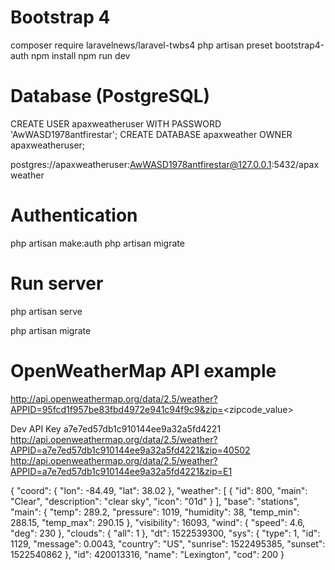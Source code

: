 
# Bootstrap 4
composer require laravelnews/laravel-twbs4
php artisan preset bootstrap4-auth
npm install
npm run dev

# Database (PostgreSQL)
CREATE USER apaxweatheruser WITH PASSWORD 'AwWASD1978antfirestar';
CREATE DATABASE apaxweather OWNER apaxweatheruser;

postgres://apaxweatheruser:AwWASD1978antfirestar@127.0.0.1:5432/apaxweather

# Authentication
php artisan make:auth
php artisan migrate

# Run server
php artisan serve





php artisan migrate


# OpenWeatherMap API example
http://api.openweathermap.org/data/2.5/weather?APPID=95fcd1f957be83fbd4972e941c94f9c9&zip=<zipcode_value>

Dev API Key a7e7ed57db1c910144ee9a32a5fd4221
http://api.openweathermap.org/data/2.5/weather?APPID=a7e7ed57db1c910144ee9a32a5fd4221&zip=40502
http://api.openweathermap.org/data/2.5/weather?APPID=a7e7ed57db1c910144ee9a32a5fd4221&zip=E1


{
  "coord": {
    "lon": -84.49,
    "lat": 38.02
  },
  "weather": [
    {
      "id": 800,
      "main": "Clear",
      "description": "clear sky",
      "icon": "01d"
    }
  ],
  "base": "stations",
  "main": {
    "temp": 289.2,
    "pressure": 1019,
    "humidity": 38,
    "temp_min": 288.15,
    "temp_max": 290.15
  },
  "visibility": 16093,
  "wind": {
    "speed": 4.6,
    "deg": 230
  },
  "clouds": {
    "all": 1
  },
  "dt": 1522539300,
  "sys": {
    "type": 1,
    "id": 1129,
    "message": 0.0043,
    "country": "US",
    "sunrise": 1522495385,
    "sunset": 1522540862
  },
  "id": 420013316,
  "name": "Lexington",
  "cod": 200
}


